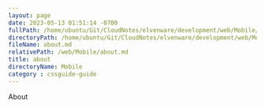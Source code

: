 ```yaml
---
layout: page
date: 2023-05-13 01:51:14 -0700
fullPath: /home/ubuntu/Git/CloudNotes/elvenware/development/web/Mobile/about.md
directoryPath: /home/ubuntu/Git/CloudNotes/elvenware/development/web/Mobile
fileName: about.md
relativePath: /web/Mobile/about.md
title: about
directoryName: Mobile
category : cssguide-guide
---
```


About
